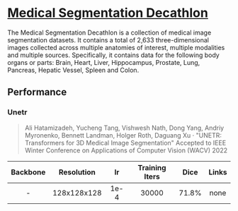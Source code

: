 # [Medical Segmentation Decathlon](http://medicaldecathlon.com/)
The Medical Segmentation Decathlon is a collection of medical image segmentation datasets. It contains a total of 2,633 three-dimensional images collected across multiple anatomies of interest, multiple modalities and multiple sources. Specifically, it contains data for the following body organs or parts: Brain, Heart, Liver, Hippocampus, Prostate, Lung, Pancreas, Hepatic Vessel, Spleen and Colon.
## Performance


### Unetr
>   Ali Hatamizadeh, Yucheng Tang, Vishwesh Nath, Dong Yang, Andriy Myronenko, Bennett Landman, Holger Roth, Daguang Xu ·  "UNETR: Transformers for 3D Medical Image Segmentation" Accepted to IEEE Winter Conference on Applications of Computer Vision (WACV) 2022

| Backbone | Resolution | lr | Training Iters | Dice | Links |
|:-:|:-:|:-:|:-:|:-:|:-:|
|-|128x128x128|1e-4|30000|71.8%|none|

